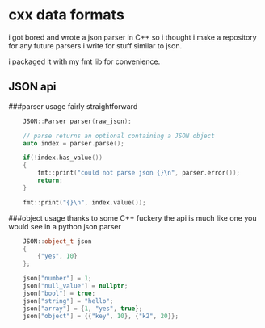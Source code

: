 # cxx data formats

i got bored and wrote a json parser in C++ so i thought i make a repository for any future parsers i write for stuff similar to json.

i packaged it with my fmt lib for convenience.

## JSON api
###parser usage
fairly straightforward
```c++
    JSON::Parser parser(raw_json);

    // parse returns an optional containing a JSON object
    auto index = parser.parse();

    if(!index.has_value())
    {
        fmt::print("could not parse json {}\n", parser.error());
        return;
    }

    fmt::print("{}\n", index.value());
```
###object usage
thanks to some C++ fuckery the api is much like one you would see in a python json parser
```c++
    JSON::object_t json
    {
        {"yes", 10}
    };

    json["number"] = 1;
    json["null_value"] = nullptr;
    json["bool"] = true;
    json["string"] = "hello";
    json["array"] = {1, "yes", true};
    json["object"] = {{"key", 10}, {"k2", 20}};
```